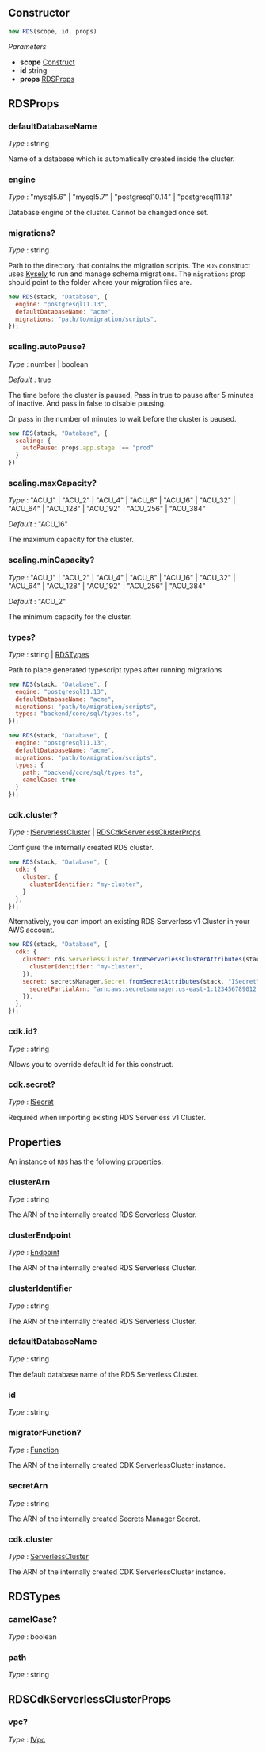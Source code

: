 <!--
!!!!!!!!!!!!!!!!!!!!!!!!!!!!!!!!!!!!!!!!!!!!!!!!!!!!!!!!!!!!!!!
!!                                                           !!
!!  This file has been automatically generated, do not edit  !!
!!                                                           !!
!!!!!!!!!!!!!!!!!!!!!!!!!!!!!!!!!!!!!!!!!!!!!!!!!!!!!!!!!!!!!!!
-->

## Constructor
```ts
new RDS(scope, id, props)
```
_Parameters_
- __scope__ <span class="mono">[Construct](https://docs.aws.amazon.com/cdk/api/v2/docs/constructs.Construct.html)</span>
- __id__ <span class="mono">string</span>
- __props__ <span class="mono">[RDSProps](#rdsprops)</span>
## RDSProps


### defaultDatabaseName

_Type_ : <span class="mono">string</span>

Name of a database which is automatically created inside the cluster.

### engine

_Type_ : <span class='mono'><span class="mono">"mysql5.6"</span> | <span class="mono">"mysql5.7"</span> | <span class="mono">"postgresql10.14"</span> | <span class="mono">"postgresql11.13"</span></span>

Database engine of the cluster. Cannot be changed once set.

### migrations?

_Type_ : <span class="mono">string</span>

Path to the directory that contains the migration scripts. The `RDS` construct uses [Kysely](https://kysely-org.github.io/kysely/) to run and manage schema migrations. The `migrations` prop should point to the folder where your migration files are.



```js
new RDS(stack, "Database", {
  engine: "postgresql11.13",
  defaultDatabaseName: "acme",
  migrations: "path/to/migration/scripts",
});
```


### scaling.autoPause?

_Type_ : <span class='mono'><span class="mono">number</span> | <span class="mono">boolean</span></span>

_Default_ : <span class="mono">true</span>

The time before the cluster is paused.
Pass in true to pause after 5 minutes of inactive. And pass in false to
disable pausing.

Or pass in the number of minutes to wait before the cluster is paused.


```js
new RDS(stack, "Database", {
  scaling: {
    autoPause: props.app.stage !== "prod"
  }
})
```

### scaling.maxCapacity?

_Type_ : <span class='mono'><span class="mono">"ACU_1"</span> | <span class="mono">"ACU_2"</span> | <span class="mono">"ACU_4"</span> | <span class="mono">"ACU_8"</span> | <span class="mono">"ACU_16"</span> | <span class="mono">"ACU_32"</span> | <span class="mono">"ACU_64"</span> | <span class="mono">"ACU_128"</span> | <span class="mono">"ACU_192"</span> | <span class="mono">"ACU_256"</span> | <span class="mono">"ACU_384"</span></span>

_Default_ : <span class="mono">"ACU_16"</span>

The maximum capacity for the cluster.

### scaling.minCapacity?

_Type_ : <span class='mono'><span class="mono">"ACU_1"</span> | <span class="mono">"ACU_2"</span> | <span class="mono">"ACU_4"</span> | <span class="mono">"ACU_8"</span> | <span class="mono">"ACU_16"</span> | <span class="mono">"ACU_32"</span> | <span class="mono">"ACU_64"</span> | <span class="mono">"ACU_128"</span> | <span class="mono">"ACU_192"</span> | <span class="mono">"ACU_256"</span> | <span class="mono">"ACU_384"</span></span>

_Default_ : <span class="mono">"ACU_2"</span>

The minimum capacity for the cluster.


### types?

_Type_ : <span class='mono'><span class="mono">string</span> | <span class="mono">[RDSTypes](#rdstypes)</span></span>

Path to place generated typescript types after running migrations



```js
new RDS(stack, "Database", {
  engine: "postgresql11.13",
  defaultDatabaseName: "acme",
  migrations: "path/to/migration/scripts",
  types: "backend/core/sql/types.ts",
});
```

```js
new RDS(stack, "Database", {
  engine: "postgresql11.13",
  defaultDatabaseName: "acme",
  migrations: "path/to/migration/scripts",
  types: {
    path: "backend/core/sql/types.ts",
    camelCase: true
  }
});
```


### cdk.cluster?

_Type_ : <span class='mono'><span class="mono">[IServerlessCluster](https://docs.aws.amazon.com/cdk/api/v2/docs/aws-cdk-lib.aws_rds.IServerlessCluster.html)</span> | <span class="mono">[RDSCdkServerlessClusterProps](#rdscdkserverlessclusterprops)</span></span>

Configure the internally created RDS cluster.


```js
new RDS(stack, "Database", {
  cdk: {
    cluster: {
      clusterIdentifier: "my-cluster",
    }
  },
});
```

Alternatively, you can import an existing RDS Serverless v1 Cluster in your AWS account.


```js
new RDS(stack, "Database", {
  cdk: {
    cluster: rds.ServerlessCluster.fromServerlessClusterAttributes(stack, "ICluster", {
      clusterIdentifier: "my-cluster",
    }),
    secret: secretsManager.Secret.fromSecretAttributes(stack, "ISecret", {
      secretPartialArn: "arn:aws:secretsmanager:us-east-1:123456789012:secret:my-secret",
    }),
  },
});
```

### cdk.id?

_Type_ : <span class="mono">string</span>

Allows you to override default id for this construct.

### cdk.secret?

_Type_ : <span class="mono">[ISecret](https://docs.aws.amazon.com/cdk/api/v2/docs/aws-cdk-lib.aws_secretsmanager.ISecret.html)</span>

Required when importing existing RDS Serverless v1 Cluster.


## Properties
An instance of `RDS` has the following properties.
### clusterArn

_Type_ : <span class="mono">string</span>

The ARN of the internally created RDS Serverless Cluster.

### clusterEndpoint

_Type_ : <span class="mono">[Endpoint](https://docs.aws.amazon.com/cdk/api/v2/docs/aws-cdk-lib.aws_apigateway.Endpoint.html)</span>

The ARN of the internally created RDS Serverless Cluster.

### clusterIdentifier

_Type_ : <span class="mono">string</span>

The ARN of the internally created RDS Serverless Cluster.

### defaultDatabaseName

_Type_ : <span class="mono">string</span>

The default database name of the RDS Serverless Cluster.

### id

_Type_ : <span class="mono">string</span>

### migratorFunction?

_Type_ : <span class="mono">[Function](Function#function)</span>

The ARN of the internally created CDK ServerlessCluster instance.

### secretArn

_Type_ : <span class="mono">string</span>

The ARN of the internally created Secrets Manager Secret.


### cdk.cluster

_Type_ : <span class="mono">[ServerlessCluster](https://docs.aws.amazon.com/cdk/api/v2/docs/aws-cdk-lib.aws_rds.ServerlessCluster.html)</span>

The ARN of the internally created CDK ServerlessCluster instance.


## RDSTypes


### camelCase?

_Type_ : <span class="mono">boolean</span>

### path

_Type_ : <span class="mono">string</span>

## RDSCdkServerlessClusterProps


### vpc?

_Type_ : <span class="mono">[IVpc](https://docs.aws.amazon.com/cdk/api/v2/docs/aws-cdk-lib.aws_ec2.IVpc.html)</span>
